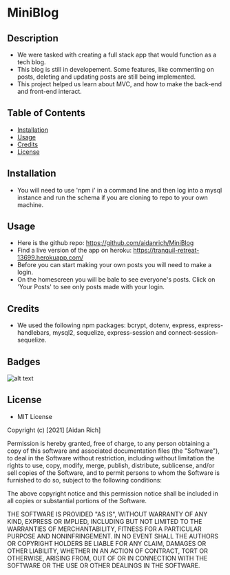 # MiniBlog
## Description
- We were tasked with creating a full stack app that would function as a tech blog.
- This blog is still in developement. Some features, like commenting on posts, deleting and updating posts are still being implemented.
- This project helped us learn about MVC, and how to make the back-end and front-end interact.
## Table of Contents
- [Installation](#installation)
- [Usage](#usage)
- [Credits](#credits)
- [License](#license)
## Installation
- You will need to use 'npm i' in a command line and then log into a mysql instance and run the schema if you are cloning to repo to your own machine.
## Usage
- Here is the github repo: https://github.com/aidanrich/MiniBlog
- Find a live version of the app on heroku: https://tranquil-retreat-13699.herokuapp.com/
- Before you can start making your own posts you will need to make a login.
- On the homescreen you will be bale to see everyone's posts. Click on 'Your Posts' to see only posts made with your login.
   
## Credits
- We used the following npm packages: bcrypt, dotenv, express, express-handlebars, mysql2, sequelize, express-session and connect-session-sequelize.

## Badges
![alt text](https://img.shields.io/badge/Script-JS-brightgreen)

## License
- MIT License

Copyright (c) [2021] [Aidan Rich]

Permission is hereby granted, free of charge, to any person obtaining a copy of this software and associated documentation files (the "Software"), to deal in the Software without restriction, including without limitation the rights to use, copy, modify, merge, publish, distribute, sublicense, and/or sell copies of the Software, and to permit persons to whom the Software is furnished to do so, subject to the following conditions:

The above copyright notice and this permission notice shall be included in all copies or substantial portions of the Software.

THE SOFTWARE IS PROVIDED "AS IS", WITHOUT WARRANTY OF ANY KIND, EXPRESS OR IMPLIED, INCLUDING BUT NOT LIMITED TO THE WARRANTIES OF MERCHANTABILITY, FITNESS FOR A PARTICULAR PURPOSE AND NONINFRINGEMENT. IN NO EVENT SHALL THE AUTHORS OR COPYRIGHT HOLDERS BE LIABLE FOR ANY CLAIM, DAMAGES OR OTHER LIABILITY, WHETHER IN AN ACTION OF CONTRACT, TORT OR OTHERWISE, ARISING FROM, OUT OF OR IN CONNECTION WITH THE SOFTWARE OR THE USE OR OTHER DEALINGS IN THE SOFTWARE.
